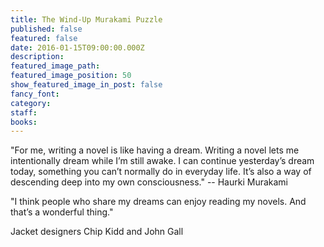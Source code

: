 ```yaml
---
title: The Wind-Up Murakami Puzzle
published: false
featured: false
date: 2016-01-15T09:00:00.000Z
description:
featured_image_path:
featured_image_position: 50
show_featured_image_in_post: false
fancy_font:
category:
staff:
books:
---
```



"For me, writing a novel is like having a dream. Writing a novel lets me intentionally dream while I’m still awake. I can continue yesterday’s dream today, something you can’t normally do in everyday life. It’s also a way of descending deep into my own consciousness." -- Haurki Murakami

"I think people who share my dreams can enjoy reading my novels. And that’s a wonderful thing."

Jacket designers Chip Kidd and John Gall

&nbsp;

&nbsp;